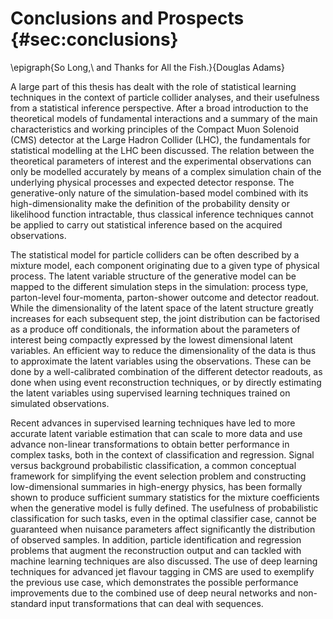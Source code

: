 
# Conclusions and Prospects {#sec:conclusions}

\epigraph{So Long,\\ and Thanks for All the Fish.}{Douglas Adams}

A large part of this thesis has dealt with the role of statistical
learning techniques in the context of particle collider analyses,
and their usefulness from a statistical inference perspective. After a broad
introduction to the theoretical models of fundamental interactions and a summary of
the main characteristics and working principles of the Compact Muon Solenoid (CMS)
detector at the Large Hadron Collider (LHC), the fundamentals for statistical
modelling at the LHC been discussed. The relation between the
theoretical parameters of interest and the experimental observations
can only be modelled accurately by means of a complex simulation chain
of the underlying physical processes and expected detector response. The
generative-only nature of the simulation-based model combined with its
high-dimensionality make the definition of the probability density
or likelihood function intractable, thus classical inference techniques
cannot be applied to carry out statistical inference based on the
acquired observations.

The statistical model for particle colliders can be often described
by a mixture model, each component originating
due to a given type of physical process. The latent variable structure of
the generative model can be mapped to the different simulation
steps in the simulation: process type, parton-level four-momenta,
parton-shower outcome and detector readout. While the dimensionality
of the latent space of the latent structure greatly increases for each
subsequent step, the joint distribution can be factorised as
a produce off conditionals, the information about the parameters
of interest being compactly expressed by the lowest dimensional latent
variables. An efficient way to reduce the dimensionality of the data
is thus to approximate the latent variables using the observations. These
can be done by a well-calibrated combination of the different detector
readouts, as done when using event reconstruction techniques, or
by directly estimating the latent variables using supervised learning
techniques trained on simulated observations.

Recent advances in supervised learning techniques have led to more accurate
latent variable estimation that can scale to more data and use advance non-linear
transformations to obtain better performance in complex tasks,
both in the context of classification and regression. Signal versus background
probabilistic classification, a common conceptual framework
for simplifying the event selection
problem and constructing low-dimensional summaries in high-energy physics,
has been formally shown
to produce sufficient summary statistics for the mixture coefficients
when the generative model is fully defined. The usefulness of probabilistic
classification for such tasks, even in the optimal classifier case, cannot
be guaranteed when nuisance parameters affect significantly the distribution
of observed samples. In addition, particle identification and regression
problems that augment the reconstruction output and can tackled with machine
learning techniques are also discussed. The use of deep learning
techniques for advanced jet flavour tagging in CMS are used to exemplify
the previous use case, which demonstrates the possible performance improvements
due to the combined use of deep neural networks and non-standard input
transformations that can deal with sequences.
